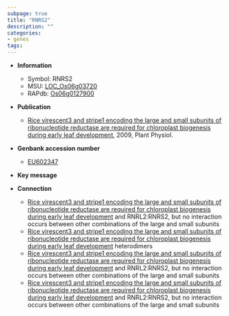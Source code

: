 ```yaml
---
subpage: true
title: "RNRS2"
description: ""
categories:
- genes
tags: 
---
```


* **Information**  
    + Symbol: RNRS2  
    + MSU: [LOC_Os06g03720](http://rice.plantbiology.msu.edu/cgi-bin/ORF_infopage.cgi?orf=LOC_Os06g03720)  
    + RAPdb: [Os06g0127900](http://rapdb.dna.affrc.go.jp/viewer/gbrowse_details/irgsp1?name=Os06g0127900)  

* **Publication**  
    + [Rice virescent3 and stripe1 encoding the large and small subunits of ribonucleotide reductase are required for chloroplast biogenesis during early leaf development](http://www.ncbi.nlm.nih.gov/pubmed?term=Rice+virescent3+and+stripe1+encoding+the+large+and+small+subunits+of+ribonucleotide+reductase+are+required+for+chloroplast+biogenesis+during+early+leaf+development%5BTitle%5D), 2009, Plant Physiol.

* **Genbank accession number**  
    + [EU602347](http://www.ncbi.nlm.nih.gov/nuccore/EU602347)

* **Key message**  

* **Connection**  
    + [Rice virescent3 and stripe1 encoding the large and small subunits of ribonucleotide reductase are required for chloroplast biogenesis during early leaf development](RNRL1:RNRS1) and RNRL2:RNRS2, but no interaction occurs between other combinations of the large and small subunits
    + [Rice virescent3 and stripe1 encoding the large and small subunits of ribonucleotide reductase are required for chloroplast biogenesis during early leaf development](2) heterodimers
    + [Rice virescent3 and stripe1 encoding the large and small subunits of ribonucleotide reductase are required for chloroplast biogenesis during early leaf development](RNRL1:RNRS1) and RNRL2:RNRS2, but no interaction occurs between other combinations of the large and small subunits
    + [Rice virescent3 and stripe1 encoding the large and small subunits of ribonucleotide reductase are required for chloroplast biogenesis during early leaf development](RNRL1:RNRS1) and RNRL2:RNRS2, but no interaction occurs between other combinations of the large and small subunits



